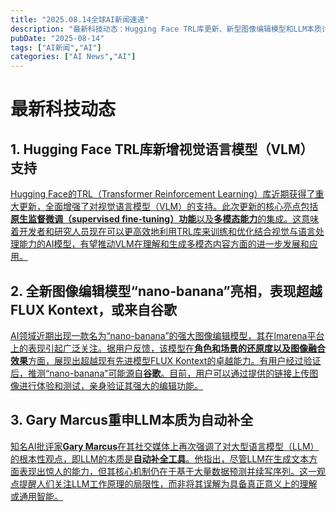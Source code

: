 ```yaml
---
title: "2025.08.14全球AI新闻速递"
description: "最新科技动态：Hugging Face TRL库更新、新型图像编辑模型和LLM本质讨论"
pubDate: "2025-08-14"
tags: ["AI新闻","AI"]
categories: ["AI News","AI"]
---
```

# 最新科技动态

## 1. Hugging Face TRL库新增视觉语言模型（VLM）支持
[Hugging Face的TRL（Transformer Reinforcement Learning）库近期获得了重大更新，全面增强了对视觉语言模型（VLM）的支持。此次更新的核心亮点包括**原生监督微调（supervised fine-tuning）功能**以及**多模态能力**的集成。这意味着开发者和研究人员现在可以更高效地利用TRL库来训练和优化结合视觉与语言处理能力的AI模型，有望推动VLM在理解和生成多模态内容方面的进一步发展和应用。](https://x.com/mervenoyann/status/1955888672483541153)

## 2. 全新图像编辑模型“nano-banana”亮相，表现超越FLUX Kontext，或来自谷歌
[AI领域近期出现一款名为“nano-banana”的强大图像编辑模型，其在lmarena平台上的表现引起广泛关注。据用户反馈，该模型在**角色和场景的还原度以及图像融合效果**方面，展现出超越现有先进模型FLUX Kontext的卓越能力。有用户经过验证后，推测“nano-banana”可能源自**谷歌**。目前，用户可以通过提供的链接上传图像进行体验和测试，亲身验证其强大的编辑功能。](https://x.com/op7418/status/1955860776671216034)

## 3. Gary Marcus重申LLM本质为自动补全
[知名AI批评家**Gary Marcus**在其社交媒体上再次强调了对大型语言模型（LLM）的根本性观点，即LLM的本质是**自动补全工具**。他指出，尽管LLM在生成文本方面表现出惊人的能力，但其核心机制仍在于基于大量数据预测并续写序列。这一观点提醒人们关注LLM工作原理的局限性，而非将其误解为具备真正意义上的理解或通用智能。](https://x.com/GaryMarcus/status/1955848960989651075)
